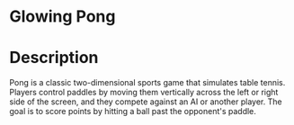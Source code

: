 # Glowing Pong
# Description
Pong is a classic two-dimensional sports game that simulates table tennis. Players control paddles by moving them vertically across the left or right side of the screen, and they compete against an AI or another player. The goal is to score points by hitting a ball past the opponent's paddle.
